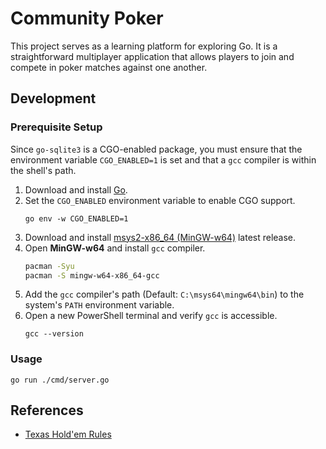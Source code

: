 # Community Poker

This project serves as a learning platform for exploring Go. It is a straightforward multiplayer application that allows players to join and compete in poker matches against one another.

## Development

### Prerequisite Setup

Since `go-sqlite3` is a CGO-enabled package, you must ensure that the environment variable `CGO_ENABLED=1` is set and that a `gcc` compiler is within the shell's path.

1. Download and install [Go](https://go.dev/dl/).
1. Set the `CGO_ENABLED` environment variable to enable CGO support.
    ```shell
    go env -w CGO_ENABLED=1
    ```
1. Download and install [msys2-x86_64 (MinGW-w64)](https://github.com/msys2/msys2-installer/releases) latest release.
1. Open **MinGW-w64** and install `gcc` compiler.
    ```sh
    pacman -Syu
    pacman -S mingw-w64-x86_64-gcc
    ```
1. Add the `gcc` compiler's path (Default: `C:\msys64\mingw64\bin`) to the system's `PATH` environment variable.
1. Open a new PowerShell terminal and verify `gcc` is accessible.
   ```shell
   gcc --version
   ```

### Usage

```shell
go run ./cmd/server.go
```

## References

- [Texas Hold'em Rules](https://officialgamerules.org/game-rules/texas-holdem/)